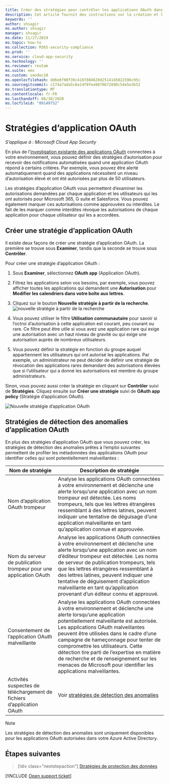 ```yaml
---
title: Créer des stratégies pour contrôler les applications OAuth dans Cloud App Security
description: Cet article fournit des instructions sur la création et l’utilisation de stratégies d’autorisation d’application dans Microsoft Cloud App Security.
keywords: ''
author: shsagir
ms.author: shsagir
manager: shsagir
ms.date: 11/27/2019
ms.topic: how-to
ms.collection: M365-security-compliance
ms.prod: ''
ms.service: cloud-app-security
ms.technology: ''
ms.reviewer: reutam
ms.suite: ems
ms.custom: seodec18
ms.openlocfilehash: dd6e6f00f39c4107884620d2514145022596c95c
ms.sourcegitcommit: c174a7ada5c6a14f0fea9870672898c54e5e3b52
ms.translationtype: MT
ms.contentlocale: fr-FR
ms.lasthandoff: 08/30/2020
ms.locfileid: "89149752"
---
```

# <a name="oauth-app-policies"></a>Stratégies d’application OAuth

*S’applique à : Microsoft Cloud App Security*

En plus de l’[investigation existante des applications OAuth](manage-app-permissions.md) connectées à votre environnement, vous pouvez définir des stratégies d’autorisation pour recevoir des notifications automatisées quand une application OAuth répond à certains critères. Par exemple, vous pouvez être alerté automatiquement quand des applications nécessitent un niveau d’autorisation élevé et ont été autorisées par plus de 50 utilisateurs.

Les stratégies d’application OAuth vous permettent d’examiner les autorisations demandées par chaque application et les utilisateurs qui les ont autorisés pour Microsoft 365, G suite et Salesforce. Vous pouvez également marquer ces autorisations comme approuvées ou interdites. Le fait de les marquer comme interdites révoque les autorisations de chaque application pour chaque utilisateur qui les a accordées.

## <a name="create-a-new-oauth-app-policy"></a>Créer une stratégie d’application OAuth

Il existe deux façons de créer une stratégie d’application OAuth. La première se trouve sous **Examiner**, tandis que la seconde se trouve sous **Contrôler**.

Pour créer une stratégie d’application OAuth :

1. Sous **Examiner**, sélectionnez **OAuth app** (Application OAuth).

1. Filtrez les applications selon vos besoins, par exemple, vous pouvez afficher toutes les applications qui demandent une **Autorisation** pour **Modifier les calendriers dans votre boîte aux lettres**.
1. Cliquez sur le bouton **Nouvelle stratégie à partir de la recherche**.
    ![nouvelle stratégie à partir de la recherche](media/app-permissions-filter.png)
1. Vous pouvez utiliser le filtre **Utilisation communautaire** pour savoir si l’octroi d’autorisation à cette application est courant, peu courant ou rare. Ce filtre peut être utile si vous avez une application rare qui exige une autorisation avec un haut niveau de gravité ou qui exige une autorisation auprès de nombreux utilisateurs.
1. Vous pouvez définir la stratégie en fonction du groupe auquel appartiennent les utilisateurs qui ont autorisé les applications. Par exemple, un administrateur ne peut décider de définir une stratégie de révocation des applications rares demandant des autorisations élevées que si l’utilisateur qui a donné les autorisations est membre du groupe administrateurs.

Sinon, vous pouvez aussi créer la stratégie en cliquant sur **Contrôler** suivi de **Stratégies**. Cliquez ensuite sur **Créer une stratégie** suivi de **OAuth app policy** (Stratégie d’application OAuth).

   ![Nouvelle stratégie d’application OAuth](media/app-permissions-policy.png)

## <a name="oauth-app-anomaly-detection-policies"></a>Stratégies de détection des anomalies d’application OAuth

En plus des stratégies d’application OAuth que vous pouvez créer, les stratégies de détection des anomalies prêtes à l’emploi suivantes permettent de profiler les métadonnées des applications OAuth pour identifier celles qui sont potentiellement malveillantes :

| Nom de stratégie | Description de stratégie |
| --- | --- |
| Nom d’application OAuth trompeur | Analyse les applications OAuth connectées à votre environnement et déclenche une alerte lorsqu’une application avec un nom trompeur est détectée. Les noms trompeurs, tels que les lettres étrangères ressemblant à des lettres latines, peuvent indiquer une tentative de déguisage d’une application malveillante en tant qu’application connue et approuvée. |
| Nom du serveur de publication trompeur pour une application OAuth | Analyse les applications OAuth connectées à votre environnement et déclenche une alerte lorsqu’une application avec un nom d’éditeur trompeur est détectée. Les noms de serveur de publication trompeurs, tels que les lettres étrangères ressemblant à des lettres latines, peuvent indiquer une tentative de déguisement d’application malveillante en tant qu’application provenant d’un éditeur connu et approuvé. |
| Consentement de l’application OAuth malveillante | Analyse les applications OAuth connectées à votre environnement et déclenche une alerte lorsqu’une application potentiellement malveillante est autorisée. Les applications OAuth malveillantes peuvent être utilisées dans le cadre d’une campagne de hameçonnage pour tenter de compromettre les utilisateurs. Cette détection tire parti de l’expertise en matière de recherche et de renseignement sur les menaces de Microsoft pour identifier les applications malveillantes. |
| Activités suspectes de téléchargement de fichiers d’application OAuth | Voir [stratégies de détection des anomalies](anomaly-detection-policy.md#suspicious-oauth-app-file-download-activities) |

<!--
| OAuth apps authorized by external users | Scans OAuth apps connected to your environment and triggers an alert when an app was authorized by an external user. |
| OAuth apps with high permissions and rare community use – Google | Scans OAuth apps connected to your environment and triggers an alert for apps with high permissions and rare community use in Google. |
| OAuth apps with high permissions and rare community use – Office | Scans OAuth apps connected to your environment and triggers an alert for apps with high permissions and rare community use in Office. |
| OAuth apps with rare community use - Salesforce | Scans OAuth apps connected to your environment and triggers an alert for apps with rare community use in Salesforce. |
-->

> [!NOTE]
> Les stratégies de détection des anomalies sont uniquement disponibles pour les applications OAuth autorisées dans votre Azure Active Directory.

## <a name="next-steps"></a>Étapes suivantes

> [!div class="nextstepaction"]
> [Stratégies de protection des données](data-protection-policies.md)

[!INCLUDE [Open support ticket](includes/support.md)]

